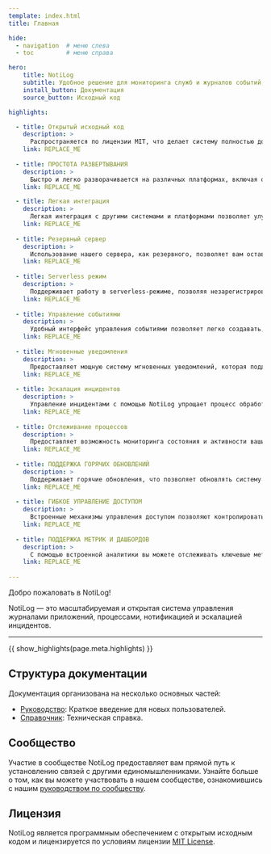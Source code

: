 ```yaml
---
template: index.html
title: Главная

hide:
  - navigation  # меню слева
  - toc         # меню справа

hero:
    title: NotiLog
    subtitle: Удобное решение для мониторинга служб и журналов событий, отправки мгновенных уведомлений и эскалации инцидентов. Поможет вам эффективно отслеживать и управлять важными событиями в ваших приложениях.
    install_button: Документация
    source_button: Исходный код

highlights:

  - title: Открытый исходный код
    description: >
      Распространяется по лицензии MIT, что делает систему полностью доступной для свободного использования, модификации и интеграции в любые проекты. Это гарантирует прозрачность всех процессов разработки и постоянное развитие системы с участием экспертов со всего мира, что повышает надёжность и актуальность решения в долгосрочной перспективе.
    link: REPLACE_ME
  
  - title: ПРОСТОТА РАЗВЕРТЫВАНИЯ
    description: >
      Быстро и легко разворачивается на различных платформах, включая облачные сервисы, виртуальные машины, контейнеры и локальная установка, что обеспечивают минимальные временные затраты на интеграцию системы в существующую IT-инфраструктуру. Встроенные скрипты автоматизации помогут вам быстро запустить сервис с минимальными усилиями, что особенно удобно для компаний с ограниченными ресурсами на техническую поддержку.
    link: REPLACE_ME

  - title: Легкая интеграция
    description: >
      Легкая интеграция с другими системами и платформами позволяет улучшить взаимодействие и расширить функциональные возможности. NotiLog поддерживает работу с логами как из файлов, так и напрямую из баз данных, что значительно упрощает внедрение системы в уже существующую инфраструктуру. Возможность настройки кастомных HTTP-хендлеров делает продукт гибким и легко адаптируемым под ваши специфические требования.
    link: REPLACE_ME
  
  - title: Резервный сервер
    description: >
      Использование нашего сервера, как резервного, позволяет вам оставаться в курсе событий, даже если основные логи временно недоступны. Это обеспечивает дополнительный уровень надёжности и готовности к любым инцидентам. Вы всегда будете в курсе того, что происходит с вашими приложениями и системами.
    link: REPLACE_ME
  
  - title: Serverless режим
    description: >
      Поддерживает работу в serverless-режиме, позволяя незарегистрированным пользователям пользоваться базовыми функциями как гостям. Логи временно хранятся в облаке и автоматически удаляются после отправки уведомлений. Это гарантирует полную конфиденциальность данных и помогает эффективно управлять ресурсами. Serverless-режим идеален для тех, кто хочет быстро начать мониторинг без необходимости настройки инфраструктуры.
    link: REPLACE_ME
  
  - title: Управление событиями
    description: >
      Удобный интерфейс управления событиями позволяет легко создавать, редактировать и удалять события. Все события записываются в базу данных и обрабатываются системой в режиме реального времени. Вы сможете отслеживать все ключевые события вашего бизнеса и получать мгновенные уведомления о любых изменениях или проблемах.
    link: REPLACE_ME
  
  - title: Мгновенные уведомления
    description: >
      Предоставляет мощную систему мгновенных уведомлений, которая поддерживает внутреннюю маршрутизацию сообщений в различные платформы, включая Kafka, Telegram и электронную почту. Это позволяет гибко настраивать каналы уведомлений в зависимости от ваших нужд, обеспечивая быструю и надежную доставку критичной информации.
    link: REPLACE_ME
  
  - title: Эскалация инцидентов
    description: >
      Управление инцидентами с помощью NotiLog упрощает процесс обработки критичных ситуаций. Автоматическая эскалация инцидентов на основе заданных критериев и правил позволяет вашей команде мгновенно реагировать на важные события, минимизируя время простоя и потери.
    link: REPLACE_ME
  
  - title: Отслеживание процессов
    description: >
      Предоставляет возможность мониторинга состояния и активности ваших приложений и систем. Система собирает данные о процессах и их статусе, что помогает выявлять потенциальные проблемы, такие как вирусы, майнеры или другие формы вредоносной активности. Вы сможете предвидеть и устранять угрозы до того, как они окажут влияние.
    link: REPLACE_ME
  
  - title: ПОДДЕРЖКА ГОРЯЧИХ ОБНОВЛЕНИЙ
    description: >
      Поддерживает горячие обновления, что позволяет обновлять систему и вносить изменения без необходимости останавливаться или перезагружать приложения. Это минимизирует простои и повышает стабильность работы.
    link: REPLACE_ME
  
  - title: ГИБКОЕ УПРАВЛЕНИЕ ДОСТУПОМ
    description: >
      Встроенные механизмы управления доступом позволяют контролировать права пользователей на просмотр и управление логами, что гарантирует безопасное использование системы в рамках различных команд и департаментов.
    link: REPLACE_ME
  
  - title: ПОДДЕРЖКА МЕТРИК И ДАШБОРДОВ
    description: >
      С помощью встроенной аналитики вы можете отслеживать ключевые метрики ваших приложений и систем в реальном времени. Интуитивно понятные дашборды помогают оперативно получать информацию о статусе и производительности ваших сервисов.
    link: REPLACE_ME
  
---
```

Добро пожаловать в NotiLog!

NotiLog — это масштабируемая и открытая система управления журналами приложений, процессами, нотификацией и эскалацией инцидентов.

<hr>{{ show_highlights(page.meta.highlights) }}

## Структура документации

Документация организована на несколько основных частей:

- [Руководство](sections-overview/guides.md): Краткое введение для новых пользователей.
- [Справочник](sections-overview/references.md): Техническая справка.
## Сообщество

Участие в сообществе NotiLog предоставляет вам прямой путь к установлению связей с другими единомышленниками. Узнайте больше о том, как вы можете участвовать в нашем сообществе, ознакомившись с нашим [руководством по сообществу](community-guide/index.md).

## Лицензия
NotiLog является программным обеспечением с открытым исходным кодом и лицензируется по условиям лицензии [MIT License](license.md).